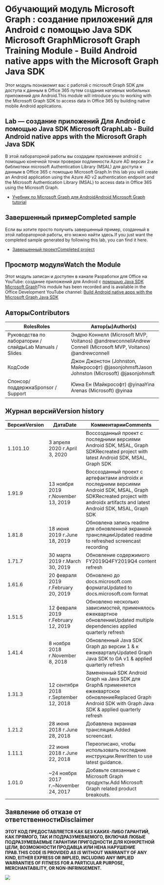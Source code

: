 # <a name="microsoft-graph-training-module---build-android-native-apps-with-the-microsoft-graph-java-sdk"></a><span data-ttu-id="75571-101">Обучающий модуль Microsoft Graph : создание приложений для Android с помощью Java SDK Microsoft Graph</span><span class="sxs-lookup"><span data-stu-id="75571-101">Microsoft Graph Training Module - Build Android native apps with the Microsoft Graph Java SDK</span></span>

<span data-ttu-id="75571-102">Этот модуль познакомит вас с работой с microsoft Graph SDK для доступа к данным в Office 365 путем создания нативных мобильных приложений для Android.</span><span class="sxs-lookup"><span data-stu-id="75571-102">This module will introduce you to working with the Microsoft Graph SDK to access data in Office 365 by building native mobile Android applications.</span></span>

## <a name="lab---build-android-native-apps-with-the-microsoft-graph-java-sdk"></a><span data-ttu-id="75571-103">Lab — создание приложений Для Android с помощью Java SDK Microsoft Graph</span><span class="sxs-lookup"><span data-stu-id="75571-103">Lab - Build Android native apps with the Microsoft Graph Java SDK</span></span>

<span data-ttu-id="75571-104">В этой лабораторной работы вы создадим приложение android с помощью конечной точки проверки подлинности Azure AD версии 2 и библиотеки microsoft Authentication Library (MSAL) для доступа к данным в Office 365 с помощью Microsoft Graph.</span><span class="sxs-lookup"><span data-stu-id="75571-104">In this lab you will create an Android application using the Azure AD v2 authentication endpoint and the Microsoft Authentication Library (MSAL) to access data in Office 365 using the Microsoft Graph.</span></span>

- [<span data-ttu-id="75571-105">Учебник по Microsoft Graph для Android</span><span class="sxs-lookup"><span data-stu-id="75571-105">Android Microsoft Graph tutorial</span></span>](https://docs.microsoft.com/graph/tutorials/android)

## <a name="completed-sample"></a><span data-ttu-id="75571-106">Завершенный пример</span><span class="sxs-lookup"><span data-stu-id="75571-106">Completed sample</span></span>

<span data-ttu-id="75571-107">Если вы хотите просто получить завершенный пример, созданный в этой лабораторной работы, его можно найти здесь.</span><span class="sxs-lookup"><span data-stu-id="75571-107">If you just want the completed sample generated by following this lab, you can find it here.</span></span>

- [<span data-ttu-id="75571-108">Завершенный проект</span><span class="sxs-lookup"><span data-stu-id="75571-108">Completed project</span></span>](demo)

## <a name="watch-the-module"></a><span data-ttu-id="75571-109">Просмотр модуля</span><span class="sxs-lookup"><span data-stu-id="75571-109">Watch the Module</span></span>

<span data-ttu-id="75571-110">Этот модуль записан и доступен в канале Разработки для Office на YouTube: создание приложений для Android с [помощью Java SDK Microsoft Graph](https://youtu.be/BLmOmv4FSsQ)</span><span class="sxs-lookup"><span data-stu-id="75571-110">This module has been recorded and is available in the Office Development YouTube channel: [Build Android native apps with the Microsoft Graph Java SDK](https://youtu.be/BLmOmv4FSsQ)</span></span>

## <a name="contributors"></a><span data-ttu-id="75571-111">Авторы</span><span class="sxs-lookup"><span data-stu-id="75571-111">Contributors</span></span>

| <span data-ttu-id="75571-112">Roles</span><span class="sxs-lookup"><span data-stu-id="75571-112">Roles</span></span>                | <span data-ttu-id="75571-113">Автор(ы)</span><span class="sxs-lookup"><span data-stu-id="75571-113">Author(s)</span></span>                                               |
| -------------------- | ------------------------------------------------------- |
| <span data-ttu-id="75571-114">Руководства по лаборатории / слайды</span><span class="sxs-lookup"><span data-stu-id="75571-114">Lab Manuals / Slides</span></span> | <span data-ttu-id="75571-115">Эндрю Коннелл (Microsoft MVP, Voitanos) @andrewconnell</span><span class="sxs-lookup"><span data-stu-id="75571-115">Andrew Connell (Microsoft MVP, Voitanos) @andrewconnell</span></span> |
| <span data-ttu-id="75571-116">Код</span><span class="sxs-lookup"><span data-stu-id="75571-116">Code</span></span>                 | <span data-ttu-id="75571-117">Джон Джонстон (Johnston, Майкрософт) @jasonjohmsft</span><span class="sxs-lookup"><span data-stu-id="75571-117">Jason Johnston (Microsoft) @jasonjohmsft</span></span>                |
| <span data-ttu-id="75571-118">Спонсор/ поддержка</span><span class="sxs-lookup"><span data-stu-id="75571-118">Sponsor / Support</span></span>    | <span data-ttu-id="75571-119">Юина Ен (Майкрософт) @yinaa</span><span class="sxs-lookup"><span data-stu-id="75571-119">Yina Arenas (Microsoft) @yinaa</span></span>                          |

## <a name="version-history"></a><span data-ttu-id="75571-120">Журнал версий</span><span class="sxs-lookup"><span data-stu-id="75571-120">Version history</span></span>

| <span data-ttu-id="75571-121">Версия</span><span class="sxs-lookup"><span data-stu-id="75571-121">Version</span></span> | <span data-ttu-id="75571-122">Дата</span><span class="sxs-lookup"><span data-stu-id="75571-122">Date</span></span>               | <span data-ttu-id="75571-123">Комментарии</span><span class="sxs-lookup"><span data-stu-id="75571-123">Comments</span></span>                                                                   |
| ------- | ------------------ | -------------------------------------------------------------------------- |
| <span data-ttu-id="75571-124">1.10</span><span class="sxs-lookup"><span data-stu-id="75571-124">1.10</span></span>    | <span data-ttu-id="75571-125">3 апреля 2020 г.</span><span class="sxs-lookup"><span data-stu-id="75571-125">April 3, 2020</span></span>      | <span data-ttu-id="75571-126">Воссозданный проект с последними версиями Android SDK, MSAL, Graph SDK</span><span class="sxs-lookup"><span data-stu-id="75571-126">Recreated project with latest Android SDK, MSAL, Graph SDK</span></span>                 |
| <span data-ttu-id="75571-127">1.9</span><span class="sxs-lookup"><span data-stu-id="75571-127">1.9</span></span>     | <span data-ttu-id="75571-128">13 ноября 2019 г.</span><span class="sxs-lookup"><span data-stu-id="75571-128">November 13, 2019</span></span>  | <span data-ttu-id="75571-129">Воссозданный проект с артефактами androidx и последними версиями Android SDK, MSAL, Graph SDK</span><span class="sxs-lookup"><span data-stu-id="75571-129">Recreated project with androidx artifacts and latest Android SDK, MSAL, Graph SDK</span></span> |
| <span data-ttu-id="75571-130">1.8</span><span class="sxs-lookup"><span data-stu-id="75571-130">1.8</span></span>     | <span data-ttu-id="75571-131">18 июня 2019 г.</span><span class="sxs-lookup"><span data-stu-id="75571-131">June 18, 2019</span></span>      | <span data-ttu-id="75571-132">Обновлена запись readme для обновленной экранной трансляции</span><span class="sxs-lookup"><span data-stu-id="75571-132">Updated readme to refreshed screencast recording</span></span>                           |
| <span data-ttu-id="75571-133">1.7</span><span class="sxs-lookup"><span data-stu-id="75571-133">1.7</span></span>     | <span data-ttu-id="75571-134">30 марта 2019 г.</span><span class="sxs-lookup"><span data-stu-id="75571-134">March 30, 2019</span></span>     | <span data-ttu-id="75571-135">Обновление содержимого FY2019Q4</span><span class="sxs-lookup"><span data-stu-id="75571-135">FY2019Q4 content refresh</span></span>                                                   |
| <span data-ttu-id="75571-136">1.6</span><span class="sxs-lookup"><span data-stu-id="75571-136">1.6</span></span>     | <span data-ttu-id="75571-137">20 февраля 2019 г.</span><span class="sxs-lookup"><span data-stu-id="75571-137">February 20, 2019</span></span>  | <span data-ttu-id="75571-138">Обновлено до docs.microsoft.com формата</span><span class="sxs-lookup"><span data-stu-id="75571-138">Updated to docs.microsoft.com format</span></span>                                       |
| <span data-ttu-id="75571-139">1.5</span><span class="sxs-lookup"><span data-stu-id="75571-139">1.5</span></span>     | <span data-ttu-id="75571-140">12 февраля 2019 г.</span><span class="sxs-lookup"><span data-stu-id="75571-140">February 12, 2019</span></span>  | <span data-ttu-id="75571-141">Обновлено несколько зависимостей, применялось ежеквартное обновление</span><span class="sxs-lookup"><span data-stu-id="75571-141">Updated multiple dependencies applied quarterly refresh</span></span>                    |
| <span data-ttu-id="75571-142">1.4</span><span class="sxs-lookup"><span data-stu-id="75571-142">1.4</span></span>     | <span data-ttu-id="75571-143">8 ноября 2018 г.</span><span class="sxs-lookup"><span data-stu-id="75571-143">November 8, 2018</span></span>   | <span data-ttu-id="75571-144">Обновленный Java SDK Graph до версии 1 & к ежекварталу</span><span class="sxs-lookup"><span data-stu-id="75571-144">Updated Graph Java SDK to GA v1 & applied quarterly refresh</span></span>                |
| <span data-ttu-id="75571-145">1.3</span><span class="sxs-lookup"><span data-stu-id="75571-145">1.3</span></span>     | <span data-ttu-id="75571-146">12 сентября 2018 г.</span><span class="sxs-lookup"><span data-stu-id="75571-146">September 12, 2018</span></span> | <span data-ttu-id="75571-147">Замененный SDK Android Graph на Java SDK для Graph& применяется ежеквартское обновление</span><span class="sxs-lookup"><span data-stu-id="75571-147">Replaced Graph Android SDK with Graph Java SDK & applied quarterly refresh</span></span> |
| <span data-ttu-id="75571-148">1.2</span><span class="sxs-lookup"><span data-stu-id="75571-148">1.2</span></span>     | <span data-ttu-id="75571-149">28 июня 2018 г.</span><span class="sxs-lookup"><span data-stu-id="75571-149">June 28, 2018</span></span>      | <span data-ttu-id="75571-150">Добавлена экранная трансляция.</span><span class="sxs-lookup"><span data-stu-id="75571-150">Added screencast.</span></span>                                                          |
| <span data-ttu-id="75571-151">1.1</span><span class="sxs-lookup"><span data-stu-id="75571-151">1.1</span></span>     | <span data-ttu-id="75571-152">22 июня 2018 г.</span><span class="sxs-lookup"><span data-stu-id="75571-152">June 22, 2018</span></span>      | <span data-ttu-id="75571-153">Переописано, чтобы использовать последние инструкции.</span><span class="sxs-lookup"><span data-stu-id="75571-153">Rewritten to use latest guidance.</span></span>                                          |
| <span data-ttu-id="75571-154">1.0</span><span class="sxs-lookup"><span data-stu-id="75571-154">1.0</span></span>     | <span data-ttu-id="75571-155">~24 ноября 2017 г.</span><span class="sxs-lookup"><span data-stu-id="75571-155">~November 24, 2017</span></span> | <span data-ttu-id="75571-156">Добавьте связанные с Microsoft Graph продукты.</span><span class="sxs-lookup"><span data-stu-id="75571-156">Add Microsoft Graph related product breakouts.</span></span>                             |

## <a name="disclaimer"></a><span data-ttu-id="75571-157">Заявление об отказе от ответственности</span><span class="sxs-lookup"><span data-stu-id="75571-157">Disclaimer</span></span>

<span data-ttu-id="75571-158">**ЭТОТ КОД  ПРЕДОСТАВЛЯЕТСЯ КАК БЕЗ КАКИХ-ЛИБО ГАРАНТИЙ, КАК ПРЯМОГО, ТАК И ПОДРАЗУМЕВАЕМОГО, ВКЛЮЧАЯ ЛЮБЫЕ ПОДРАЗУМЕВАЕМЫЕ ГАРАНТИИ ПРИГОДНОСТИ ДЛЯ КОНКРЕТНОЙ ЦЕЛИ, ВОЗМОЖНОСТИ ПРОДАВЦА ИЛИ НЕНА НАРУШЕНИЕ ПРАВ.**</span><span class="sxs-lookup"><span data-stu-id="75571-158">**THIS CODE IS PROVIDED _AS IS_ WITHOUT WARRANTY OF ANY KIND, EITHER EXPRESS OR IMPLIED, INCLUDING ANY IMPLIED WARRANTIES OF FITNESS FOR A PARTICULAR PURPOSE, MERCHANTABILITY, OR NON-INFRINGEMENT.**</span></span>

<!-- markdownlint-disable MD033 -->
<img src="https://telemetry.sharepointpnp.com/msgraph-training-android" />
